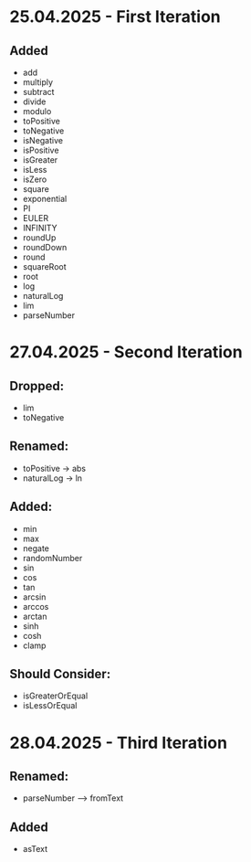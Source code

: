 # 25.04.2025 - First Iteration

## Added

- add
- multiply
- subtract
- divide
- modulo
- toPositive
- toNegative
- isNegative
- isPositive
- isGreater
- isLess
- isZero
- square
- exponential
- PI
- EULER
- INFINITY
- roundUp
- roundDown
- round
- squareRoot
- root
- log
- naturalLog
- lim
- parseNumber

# 27.04.2025 - Second Iteration

## Dropped:
- lim
- toNegative

## Renamed:
- toPositive -> abs
- naturalLog -> ln

## Added:
 - min
 - max
 - negate
 - randomNumber
 - sin
 - cos
 - tan
 - arcsin
 - arccos
 - arctan
 - sinh
 - cosh
 - clamp

## Should Consider:
- isGreaterOrEqual
- isLessOrEqual

# 28.04.2025 - Third Iteration

## Renamed:
- parseNumber --> fromText

## Added
- asText
